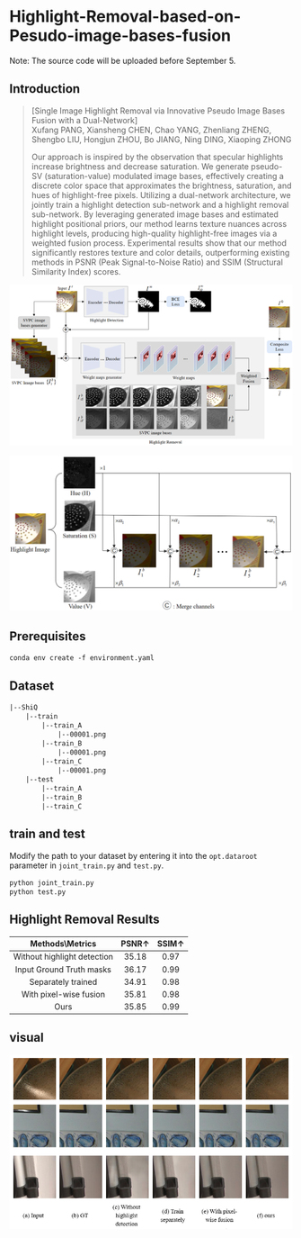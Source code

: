 # Highlight-Removal-based-on-Pesudo-image-bases-fusion
Note: The source code will be uploaded before September 5.

## Introduction
> [Single Image Highlight Removal via Innovative Pseudo Image Bases Fusion with a Dual-Network]\
 Xufang PANG, Xiansheng CHEN, Chao YANG, Zhenliang ZHENG, Shengbo LIU, Hongjun ZHOU, Bo JIANG, Ning DING, Xiaoping ZHONG
>
> Our approach is inspired by the observation that specular highlights increase brightness and decrease saturation. We generate pseudo-SV (saturation-value) modulated image bases, effectively creating a discrete color space that approximates the brightness, saturation, and hues of highlight-free pixels. Utilizing a dual-network architecture, we jointly train a highlight detection sub-network and a highlight removal sub-network. By leveraging generated image bases and estimated highlight positional priors, our method learns texture nuances across highlight levels, producing high-quality highlight-free images via a weighted fusion process.
> Experimental results show that our method significantly restores texture and color details, outperforming existing methods in PSNR (Peak Signal-to-Noise Ratio) and SSIM (Structural Similarity Index) scores.

<p align="left">
  <img width=720" src="fig\framework.png">
</p>

<p align="left">
  <img width=720" src="fig\image_bases.png">
</p>


## Prerequisites
```
conda env create -f environment.yaml
```
## Dataset
```
|--ShiQ
    |--train
        |--train_A
            |--00001.png
        |--train_B
            |--00001.png
        |--train_C
            |--00001.png
    |--test
        |--train_A
        |--train_B
        |--train_C
```

## train and test
Modify the path to your dataset by entering it into the `opt.dataroot` parameter in `joint_train.py` and `test.py`.
```
python joint_train.py
python test.py
```

## Highlight Removal Results
| Methods\Metrics  | PSNR↑ | SSIM↑ | 
| :----: | :-----: | :------: |
|Without highlight detection|35.18|	0.97|
|Input Ground Truth masks|	36.17|	0.99|
|Separately trained|        34.91|	0.98|
|With pixel-wise fusion|	35.81|	0.98|
|Ours|                      35.85|	0.99|

## visual 

<p align="left">
  <img width=720" src="fig\visual.png">
</p>
